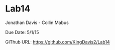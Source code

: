 # Lab14

Jonathan Davis - Collin Mabus

Due Date: 5/1/15

GIThub URL: https://github.com/KingDavis2/Lab14
